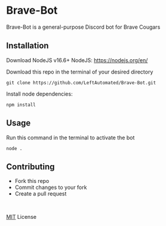 # Brave-Bot

Brave-Bot is a general-purpose Discord bot for Brave Cougars 

## Installation
Download NodeJS v16.6+
NodeJS:  https://nodejs.org/en/

Download this repo in the terminal of your desired directory
```
git clone https://github.com/LeftAutomated/Brave-Bot.git
```

Install node dependencies:
```
npm install
```

## Usage

Run this command in the terminal to activate the bot
```
node .
```

## Contributing

- Fork this repo
- Commit changes to your fork
- Create a pull request

<br />

[MIT](https://choosealicense.com/licenses/mit/) License
